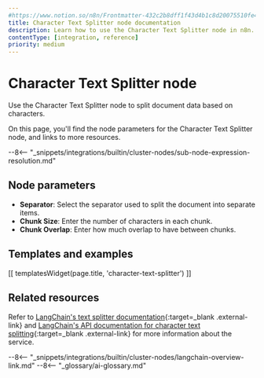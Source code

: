 ```yaml
---
#https://www.notion.so/n8n/Frontmatter-432c2b8dff1f43d4b1c8d20075510fe4
title: Character Text Splitter node documentation
description: Learn how to use the Character Text Splitter node in n8n. Follow technical documentation to integrate Character Text Splitter node into your workflows.
contentType: [integration, reference]
priority: medium
---
```


# Character Text Splitter node

Use the Character Text Splitter node to split document data based on characters.

On this page, you'll find the node parameters for the Character Text Splitter node, and links to more resources.

--8<-- "_snippets/integrations/builtin/cluster-nodes/sub-node-expression-resolution.md"

## Node parameters

* **Separator**: Select the separator used to split the document into separate items.
* **Chunk Size**: Enter the number of characters in each chunk.
* **Chunk Overlap**: Enter how much overlap to have between chunks.

## Templates and examples

<!-- see https://www.notion.so/n8n/Pull-in-templates-for-the-integrations-pages-37c716837b804d30a33b47475f6e3780 -->
[[ templatesWidget(page.title, 'character-text-splitter') ]]

## Related resources

Refer to [LangChain's text splitter documentation](https://js.langchain.com/docs/concepts/text_splitters){:target=_blank .external-link} and [LangChain's API documentation for character text splitting](https://v03.api.js.langchain.com/classes/langchain.text_splitter.CharacterTextSplitter.html){:target=_blank .external-link} for more information about the service.

--8<-- "_snippets/integrations/builtin/cluster-nodes/langchain-overview-link.md"
--8<-- "_glossary/ai-glossary.md"
